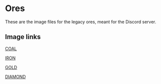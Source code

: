 # Ores

These are the image files for the legacy ores, meant for the Discord server.

## Image links

[COAL](https://github.com/Carolus-Studios/minecraft-server-assets/raw/main/discord/images/ores/Coal.jpg)

[IRON](https://github.com/Carolus-Studios/minecraft-server-assets/raw/main/discord/images/ores/Iron.jpg)

[GOLD](https://github.com/Carolus-Studios/minecraft-server-assets/raw/main/discord/images/ores/Gold.jpg)

[DIAMOND](https://github.com/Carolus-Studios/minecraft-server-assets/raw/main/discord/images/ores/Diamond.jpg)
